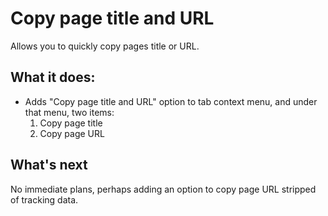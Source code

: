 # Copy page title and URL
Allows you to quickly copy pages title or URL.

## What it does:
- Adds "Copy page title and URL" option to tab context menu, and under that menu, two items:
  1. Copy page title
  2. Copy page URL

## What's next
No immediate plans, perhaps adding an option to copy page URL stripped of tracking data.